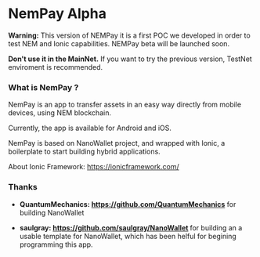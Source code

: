 # NemPay Alpha

**Warning:** This version of NEMPay it is a first POC we developed in order to test NEM and Ionic capabilities. NEMPay beta will be launched soon. 

**Don't use it in the MainNet.** If you want to try the previous version, TestNet enviroment is recommended.

### What is NemPay ? ###
NemPay is an app to transfer assets in an easy way directly from mobile devices, using NEM blockchain.

Currently, the app is available for Android and iOS.

NemPay is based on NanoWallet project, and wrapped with Ionic, a boilerplate to start building hybrid applications.

About Ionic Framework:
https://ionicframework.com/

### Thanks ###
- <b>QuantumMechanics: https://github.com/QuantumMechanics</b> for building NanoWallet

- <b>saulgray:  https://github.com/saulgray/NanoWallet  </b> for building an a usable template for NanoWallet, which has been helful for begining programming this app.
